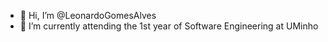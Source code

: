 - 👋 Hi, I’m @LeonardoGomesAlves
- 🌱 I’m currently attending the 1st year of Software Engineering at UMinho

<!---
LeonardoGomesAlves/LeonardoGomesAlves is a ✨ special ✨ repository because its `README.md` (this file) appears on your GitHub profile.
You can click the Preview link to take a look at your changes.
--->
